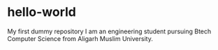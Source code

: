 # hello-world
My first dummy repository
I am an engineering student pursuing Btech Computer Science from Aligarh Muslim University.
